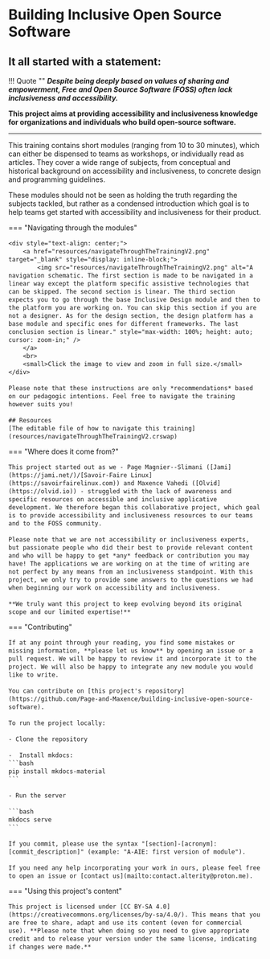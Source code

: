 # Building Inclusive Open Source Software

## It all started with a statement:

!!! Quote ""
    ***Despite being deeply based on values of sharing and empowerment, Free and Open Source Software (FOSS) often lack inclusiveness and accessibility.***

**This project aims at providing accessibility and inclusiveness knowledge for organizations and individuals who build open-source software.**

---

This training contains short modules (ranging from 10 to 30 minutes), which can either be dispensed to teams as workshops, or individually read as articles. They cover a wide range of subjects, from conceptual and historical background on accessibility and inclusiveness, to concrete design and programming guidelines.

These modules should not be seen as holding the truth regarding the subjects tackled, but rather as a condensed introduction which goal is to help teams get started with accessibility and inclusiveness for their product.

=== "Navigating through the modules"

    <div style="text-align: center;">
        <a href="resources/navigateThroughTheTrainingV2.png" target="_blank" style="display: inline-block;">
            <img src="resources/navigateThroughTheTrainingV2.png" alt="A navigation schematic. The first section is made to be navigated in a linear way except the platform specific assistive technologies that can be skipped. The second section is linear. The third section expects you to go through the base Inclusive Design module and then to the platform you are working on. You can skip this section if you are not a designer. As for the design section, the design platform has a base module and specific ones for different frameworks. The last conclusion section is linear." style="max-width: 100%; height: auto; cursor: zoom-in;" />
        </a>
        <br>
        <small>Click the image to view and zoom in full size.</small>
    </div>

    Please note that these instructions are only *recommendations* based on our pedagogic intentions. Feel free to navigate the training however suits you!

    ## Resources
    [The editable file of how to navigate this training](resources/navigateThroughTheTrainingV2.crswap)

=== "Where does it come from?"

    This project started out as we - Page Magnier--Slimani ([Jami](https://jami.net/)/[Savoir-Faire Linux](https://savoirfairelinux.com)) and Maxence Vahedi ([Olvid](https://olvid.io)) - struggled with the lack of awareness and specific resources on accessible and inclusive applicative development. We therefore began this collaborative project, which goal is to provide accessibility and inclusiveness resources to our teams and to the FOSS community.

    Please note that we are not accessibility or inclusiveness experts, but passionate people who did their best to provide relevant content and who will be happy to get *any* feedback or contribution you may have! The applications we are working on at the time of writing are not perfect by any means from an inclusiveness standpoint. With this project, we only try to provide some answers to the questions we had when beginning our work on accessibility and inclusiveness.

    **We truly want this project to keep evolving beyond its original scope and our limited expertise!**

=== "Contributing"

    If at any point through your reading, you find some mistakes or missing information, **please let us know** by opening an issue or a pull request. We will be happy to review it and incorporate it to the project. We will also be happy to integrate any new module you would like to write.

    You can contribute on [this project's repository](https://github.com/Page-and-Maxence/building-inclusive-open-source-software).

    To run the project locally:

    - Clone the repository

    -  Install mkdocs:
    ```bash
    pip install mkdocs-material
    ```

    - Run the server

    ```bash
    mkdocs serve
    ```

    If you commit, please use the syntax "[section]-[acronym]: [commit_description]" (example: "A-AIE: first version of module").

    If you need any help incorporating your work in ours, please feel free to open an issue or [contact us](mailto:contact.alterity@proton.me).

=== "Using this project's content"

    This project is licensed under [CC BY-SA 4.0](https://creativecommons.org/licenses/by-sa/4.0/). This means that you are free to share, adapt and use its content (even for commercial use). **Please note that when doing so you need to give appropriate credit and to release your version under the same license, indicating if changes were made.**

